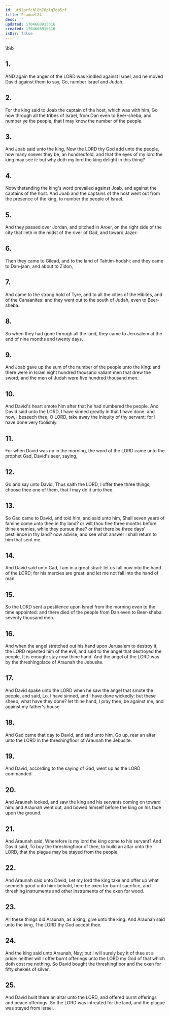 ```yaml
---
id: ut92prfchl8h78plq7do5rf
title: 2samuel24
desc: ''
updated: 1704668915316
created: 1704668915316
isDir: false
---
```

\b\b
## 1.
AND again the anger of the LORD was kindled against Israel, and he moved David against them to say, Go, number Israel and Judah.
## 2.
For the king said to Joab the captain of the host, which was with him, Go now through all the tribes of Israel, from Dan even to Beer-sheba, and number ye the people, that I may know the number of the people.
## 3.
And Joab said unto the king, Now the LORD thy God add unto the people, how many soever they be, an hundredfold, and that the eyes of my lord the king may see it: but why doth my lord the king delight in this thing?
## 4.
Notwithstanding the king's word prevailed against Joab, and against the captains of the host.  And Joab and the captains of the host went out from the presence of the king, to number the people of Israel.
## 5.
And they passed over Jordan, and pitched in Aroer, on the right side of the city that lieth in the midst of the river of Gad, and toward Jazer:
## 6.
Then they came to Gilead, and to the land of Tahtim-hodshi; and they came to Dan-jaan, and about to Zidon,
## 7.
And came to the strong hold of Tyre, and to all the cities of the Hibites, and of the Canaanites: and they went out to the south of Judah, even to Beer-sheba.
## 8.
So when they had gone through all the land, they came to Jerusalem at the end of nine months and twenty days.
## 9.
And Joab gave up the sum of the number of the people unto the king: and there were in Israel eight hundred thousand valiant men that drew the sword; and the men of Judah were five hundred thousand men.
## 10.
And David's heart smote him after that he had numbered the people.  And David said unto the LORD, I have sinned greatly in that I have done: and now, I beseech thee, O LORD, take away the iniquity of thy servant; for I have done very foolishly.
## 11.
For when David was up in the morning, the word of the LORD came unto the prophet Gad, David's seer, saying,
## 12.
Go and say unto David, Thus saith the LORD, I offer thee three things; choose thee one of them, that I may do it unto thee.
## 13.
So Gad came to David, and told him, and said unto him, Shall seven years of famine come unto thee in thy land?  or wilt thou flee three months before thine enemies, while they pursue thee?  or that there be three days' pestilence in thy land?  now advise, and see what answer I shall return to him that sent me.
## 14.
And David said unto Gad, I am in a great strait: let us fall now into the hand of the LORD; for his mercies are great: and let me not fall into the hand of man.
## 15.
So the LORD sent a pestilence upon Israel from the morning even to the time appointed: and there died of the people from Dan even to Beer-sheba seventy thousand men.
## 16.
And when the angel stretched out his hand upon Jerusalem to destroy it, the LORD repented him of the evil, and said to the angel that destroyed the people, It is enough: stay now thine hand.  And the angel of the LORD was by the threshingplace of Araunah the Jebusite.
## 17.
And David spake unto the LORD when he saw the angel that smote the people, and said, Lo, I have sinned, and I have done wickedly: but these sheep, what have they done?  let thine hand, I pray thee, be against me, and against my father's house.
## 18.
And Gad came that day to David, and said unto him, Go up, rear an altar unto the LORD in the threshingfloor of Araunah the Jebusite.
## 19.
And David, according to the saying of Gad, went up as the LORD commanded.
## 20.
And Araunah looked, and saw the king and his servants coming on toward him: and Araunah went out, and bowed himself before the king on his face upon the ground.
## 21.
And Araunah said, Wherefore is my lord the king come to his servant?  And David said, To buy the threshingfloor of thee, to build an altar unto the LORD, that the plague may be stayed from the people.
## 22.
And Araunah said unto David, Let my lord the king take and offer up what seemeth good unto him: behold, here be oxen for burnt sacrifice, and threshing instruments and other instruments of the oxen for wood.
## 23.
All these things did Araunah, as a king, give unto the king.  And Araunah said unto the king, The LORD thy God accept thee.
## 24.
And the king said unto Araunah, Nay; but I will surely buy it of thee at a price: neither will I offer burnt offerings unto the LORD my God of that which doth cost me nothing.  So David bought the threshingfloor and the oxen for fifty shekels of silver.
## 25.
And David built there an altar unto the LORD, and offered burnt offerings and peace offerings.  So the LORD was intreated for the land, and the plague was stayed from Israel.
